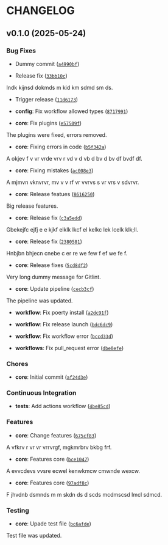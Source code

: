 # CHANGELOG

<!-- version list -->

## v0.1.0 (2025-05-24)

### Bug Fixes

- Dummy commit
  ([`a4990bf`](https://github.com/kpdphys/cache-simulator/commit/a4990bfe1baa81a36c18ccfba2f4a03d5514b3c9))

- Release fix
  ([`33bb10c`](https://github.com/kpdphys/cache-simulator/commit/33bb10cb216671ca4c4e00ddaa3727e8e6593372))

Indk kijnsd dokmds m kid km sdmd sm ds.

- Trigger release
  ([`11d6173`](https://github.com/kpdphys/cache-simulator/commit/11d6173529c1d84fd014eea1b0ae210568a8c36a))

- **config**: Fix workflow allowed types
  ([`8717991`](https://github.com/kpdphys/cache-simulator/commit/8717991ab8d0ef1f4d2cc8a88f749967b33027c6))

- **core**: Fix plugins
  ([`e57509f`](https://github.com/kpdphys/cache-simulator/commit/e57509f05480056368734f0437ebd419d2414d4e))

The plugins were fixed, errors removed.

- **core**: Fixing errors in code
  ([`b5f342a`](https://github.com/kpdphys/cache-simulator/commit/b5f342a10b65146e287284ec26bbf2718a6f1d6c))

A okjev f v vr vrde vrv r vd v d vb d bv d bv df bvdf df.

- **core**: Fixing mistakes
  ([`ac008e3`](https://github.com/kpdphys/cache-simulator/commit/ac008e35333925662911ce9edb660e5905ca8ce7))

A mjmvn vknvrvr, mv v v rf vr vvrvs s vr vrs v sdvrvr.

- **core**: Release featues
  ([`8616250`](https://github.com/kpdphys/cache-simulator/commit/86162506d42bad255a063444a522398e788aedf0))

Big release features.

- **core**: Release fix
  ([`c3a5edd`](https://github.com/kpdphys/cache-simulator/commit/c3a5edd0641dd878f6c671339e2dc7b0bae0214d))

Gbekejfc ejfj e e kjkf elklk lkcf el kelkc lek lcelk klk;ll.

- **core**: Release fix
  ([`2380581`](https://github.com/kpdphys/cache-simulator/commit/23805817263b39e4ba2162bdca430cde4dbe38ac))

Hnbjbn bhjecn cnebe c er re we few f ef we fe f.

- **core**: Release fixes
  ([`5cd8df2`](https://github.com/kpdphys/cache-simulator/commit/5cd8df24b805d179ab2610a96550d9d39e4ed3a7))

Very long dummy message for Gitlint.

- **core**: Update pipeline
  ([`cecb3cf`](https://github.com/kpdphys/cache-simulator/commit/cecb3cffda002526196445928d97b71d9947241f))

The pipeline was updated.

- **workflow**: Fix poerty install
  ([`a2dc91f`](https://github.com/kpdphys/cache-simulator/commit/a2dc91f268c83228dd348d6ddcceb59d80563440))

- **workflow**: Fix release launch
  ([`bdc6dc9`](https://github.com/kpdphys/cache-simulator/commit/bdc6dc9ac9af09f7048e180e6851f442598bebdd))

- **workflow**: Fix workflow error
  ([`bccd33d`](https://github.com/kpdphys/cache-simulator/commit/bccd33d877b29e975ba0bd8bf51d3557d9cd5235))

- **workflows**: Fix pull_request error
  ([`dbe0efe`](https://github.com/kpdphys/cache-simulator/commit/dbe0efec0fa9555603afdd06a0a36c78e54c369a))

### Chores

- **core**: Initial commit
  ([`af24d3e`](https://github.com/kpdphys/cache-simulator/commit/af24d3e51e84258e9c20dbb3e4356f1f455b8d1f))

### Continuous Integration

- **tests**: Add actions workflow
  ([`4be85cd`](https://github.com/kpdphys/cache-simulator/commit/4be85cd6a28c3998648be941b1f33d1ae637fe55))

### Features

- **core**: Change features
  ([`675cf83`](https://github.com/kpdphys/cache-simulator/commit/675cf834e34d7fababdaf0b471e820e11a8df4b8))

A vfkrv r vr vr vrrvrgf, mgkmrbrv bkbg frf.

- **core**: Features core
  ([`bce1047`](https://github.com/kpdphys/cache-simulator/commit/bce1047b65e666aa0e44c81a84ef64d20ff8cb1c))

A evvcdevs vvsre ecwel kenwkmcw cmwnde wexcw.

- **core**: Features core
  ([`97adf8c`](https://github.com/kpdphys/cache-simulator/commit/97adf8c4f9e308b8539c61efce5332b71bf232ac))

F jhvdnb dsmnds m m skdn ds d scds mcdmscsd lmcl sdmcd.

### Testing

- **core**: Upade test file
  ([`bc6afde`](https://github.com/kpdphys/cache-simulator/commit/bc6afdecce1c8c853d462ccac9564eb63306c1d3))

Test file was updated.
